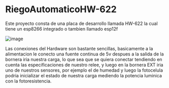 # RiegoAutomaticoHW-622

Este proyecto consta de una placa de desarrollo llamada HW-622 la cual tiene un esp8266 integrado o tambien llamado esp12f

![image](https://github.com/user-attachments/assets/b1ee965a-08f5-4ecb-87a2-44714147677b)

Las conexiones del Hardware son bastante sencillas, basicamente a la alimentacion le conecto una fuente continua de 5v
despues a la salida de la bornera iria nuestra carga, lo que sea que se quiera conectar tendiendo en cuenta las especificaciones 
de nuestro relee, y luego en la bornera EXT iria uno de nuestros sensores, por ejemplo el de humedad y luego la fotocelula podria
inicializar el estado de nuestra carga mediendo la potencia luminica con la fotoresistencia.

